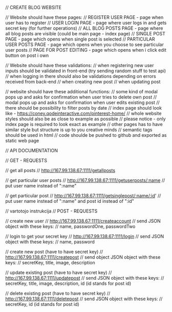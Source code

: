 
// CREATE BLOG WEBSITE

// Website should have these pages:
// REGISTER USER PAGE - page when user has to register
// USER LOGIN PAGE - page where user logs in and gets secret key (for further operations)
// ALL BLOG POSTS PAGE - page where all blog posts are visible (could be main page - index page)
// SINGLE POST PAGE - page which opens when single post is selected
// PARTICULAR USER POSTS PAGE - page which opens when you choose to see particular user posts
// PAGE FOR POST EDITING - page which opens when i click edit button on post i own

// Website should have these validations:
// when registering new user inputs should be validated in front-end (try sending random stuff to test api)
// when logging in there should also be validations depending on errors received from back-end
// when creating new post
// when updating post

// website should have these additional functions:
// some kind of modal pops up and asks for confirmation when user tries to delete own post
// modal pops up and asks for confirmation when user edits existing post
// there should be possibility to filter posts by date
// index page should look like - https://coney.qodeinteractive.com/pinterest-home/
// whole website styles should also be as close to example as possible
// please notice - only index page is required to look exact as example
// other pages has to have similar style but structure is up to you creative minds
// semantic tags should be used in html
// code shoulde be pushed to github and exported as static web page










// API DOCUMENTATION

// GET - REQUESTS

// get all posts
// http://167.99.138.67:1111/getallposts

// get particular user posts
// http://167.99.138.67:1111/getuserposts/:name
// put user name instead of ":name"

// get particular post
// http://167.99.138.67:1111/getsinglepost/:name/:id'
// put user name instead of ":name" and post id instead of ":id"

//  vartotojo instrukcija
// POST - REQUESTS

// create new user
// http://167.99.138.67:1111/createaccount
// send JSON object with these keys:
// name, passwordOne, passwordTwo

// login to get your secret key
// http://167.99.138.67:1111/login
// send JSON object with these keys:
// name, password

// create new post (have to have secret key)
// http://167.99.138.67:1111/createpost
// send object JSON object with these keys:
// secretKey, title, image, description

// update existing post (have to have secret key)
// http://167.99.138.67:1111/updatepost
// send JSON object with these keys:
// secretKey, title, image, description, id (id stands for post id)

// delete existing post (have to have secret key)
// http://167.99.138.67:1111/deletepost
// send JSON object with these keys:
// secretKey, id (id stands for post id)

